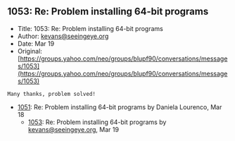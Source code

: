 ## 1053: Re: Problem installing 64-bit programs

- Title: 1053: Re: Problem installing 64-bit programs
- Author: kevans@seeingeye.org
- Date: Mar 19
- Original: [https://groups.yahoo.com/neo/groups/blupf90/conversations/messages/1053](https://groups.yahoo.com/neo/groups/blupf90/conversations/messages/1053)

```
Many thanks, problem solved! 
```

- [1051](1051.md): Re: Problem installing 64-bit programs by Daniela Lourenco, Mar 18
    - [1053](1053.md): Re: Problem installing 64-bit programs by kevans@seeingeye.org, Mar 19

